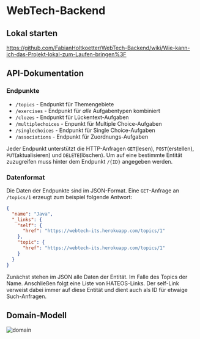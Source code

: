 # WebTech-Backend

## Lokal starten

https://github.com/FabianHoltkoetter/WebTech-Backend/wiki/Wie-kann-ich-das-Projekt-lokal-zum-Laufen-bringen%3F

## API-Dokumentation

### Endpunkte

* `/topics` - Endpunkt für Themengebiete
* `/exercises` - Endpunkt für _alle_ Aufgabentypen kombiniert
* `/clozes` - Endpunkt für Lückentext-Aufgaben
* `/multiplechoices` - Enpunkt für Multiple Choice-Aufgaben
* `/singlechoices` - Endpunkt für Single Choice-Aufgaben
* `/associations` - Endpunkt für Zuordnungs-Aufgaben

Jeder Endpunkt unterstützt die HTTP-Anfragen `GET`(lesen), `POST`(erstellen), `PUT`(aktualisieren) und `DELETE`(löschen).
Um auf eine bestimmte Entität zuzugreifen muss hinter dem Endpunkt `/{ID}` angegeben werden.

### Datenformat

Die Daten der Endpunkte sind im JSON-Format. Eine `GET`-Anfrage an `/topics/1` erzeugt zum beispiel folgende Antwort:

```JSON
{
  "name": "Java",
  "_links": {
    "self": {
      "href": "https://webtech-its.herokuapp.com/topics/1"
    },
    "topic": {
      "href": "https://webtech-its.herokuapp.com/topics/1"
    }
  }
}
```

Zunächst stehen im JSON alle Daten der Entität. Im Falle des Topics der Name. Anschließen folgt eine Liste von HATEOS-Links.
Der self-Link verweist dabei immer auf diese Entität und dient auch als ID für etwaige Such-Anfragen.

## Domain-Modell

![domain](https://cloud.githubusercontent.com/assets/18287674/16442468/20c92886-3dd3-11e6-83a3-d889ecf168de.JPG)
